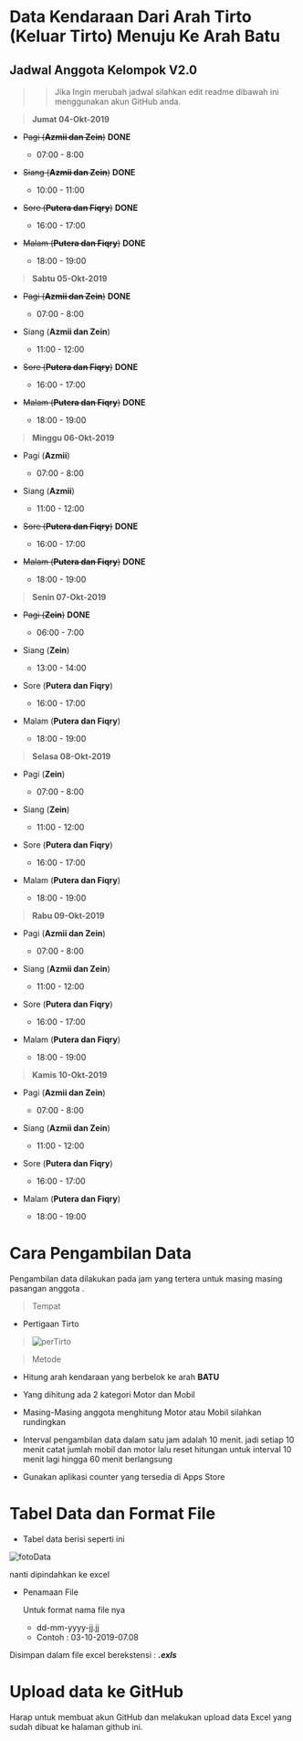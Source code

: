 # Data Kendaraan Dari Arah Tirto (Keluar Tirto) Menuju Ke Arah Batu

## Jadwal Anggota Kelompok V2.0

>> Jika Ingin merubah jadwal silahkan edit readme dibawah ini menggunakan akun GitHub anda.

> **Jumat 04-Okt-2019**

* ~~Pagi (**Azmii dan Zein**)~~ __**DONE**__
  * 07:00 - 8:00

* ~~Siang (**Azmii dan Zein**)~~ **DONE**
  * 10:00 - 11:00

* ~~Sore (**Putera dan Fiqry**)~~ **DONE**
  * 16:00 - 17:00

* ~~Malam (**Putera dan Fiqry**)~~ **DONE**
  * 18:00 - 19:00

 

> **Sabtu 05-Okt-2019**

* ~~Pagi (**Azmii dan Zein**)~~ **DONE**
  * 07:00 - 8:00

* Siang (**Azmii dan Zein**)
  * 11:00 - 12:00

* ~~Sore (**Putera dan Fiqry**)~~ **DONE**
  * 16:00 - 17:00 

* ~~Malam (**Putera dan Fiqry**)~~ **DONE**
  * 18:00 - 19:00


> **Minggu 06-Okt-2019**

* Pagi (**Azmii**)
  * 07:00 - 8:00

* Siang (**Azmii**)
  * 11:00 - 12:00

* ~~Sore (**Putera dan Fiqry**)~~ **DONE**
  * 16:00 - 17:00 

* ~~Malam (**Putera dan Fiqry**)~~ **DONE**
  * 18:00 - 19:00
 
 > **Senin 07-Okt-2019**

* ~~Pagi (**Zein**)~~ **DONE**
  * 06:00 - 7:00

* Siang (**Zein**)
  * 13:00 - 14:00

* Sore (**Putera dan Fiqry**)
  * 16:00 - 17:00 

* Malam (**Putera dan Fiqry**)
  * 18:00 - 19:00
 
> **Selasa 08-Okt-2019**

* Pagi (**Zein**)
  * 07:00 - 8:00

* Siang (**Zein**)
  * 11:00 - 12:00

* Sore (**Putera dan Fiqry**)
  * 16:00 - 17:00 

* Malam (**Putera dan Fiqry**)
  * 18:00 - 19:00

 > **Rabu 09-Okt-2019**

* Pagi (**Azmii dan Zein**)
  * 07:00 - 8:00

* Siang (**Azmii dan Zein**)
  * 11:00 - 12:00

* Sore (**Putera dan Fiqry**)
  * 16:00 - 17:00 

* Malam (**Putera dan Fiqry**)
  * 18:00 - 19:00
 
 > **Kamis 10-Okt-2019**

* Pagi (**Azmii dan Zein**)
  * 07:00 - 8:00

* Siang (**Azmii dan Zein**)
  * 11:00 - 12:00

* Sore (**Putera dan Fiqry**)
  * 16:00 - 17:00 

* Malam (**Putera dan Fiqry**)
  * 18:00 - 19:00
 
 
# Cara Pengambilan Data

Pengambilan data dilakukan pada jam yang tertera untuk masing masing pasangan anggota .

> Tempat

* Pertigaan Tirto

> ![perTirto](https://i.ibb.co/SQ3FTsr/U-je-B3-Wjwlqiw-Qzriy-VKy-Ec-PHHZud-Fg-Muz17-BQv-Jt9op-Zlxx-Fg-NVt3-Ix-Aae-Zsh-LDwvhtje-Nt3-BRDo-S-m-Wvq-Q7l4-Ok-BFVp-RAb0pqrt-po1h-WEG3n1-RXMZe-P7-Ef-Wsna9-PPxs-Ygxdc-Pq-Q01-ZNg-L3-U13fs-E2-Sw-KEk-Ri-Fo-Oy-Xfmizb-Qin8j-X-Lco-ZWRx-Gs-Au-V-CZDLlqc-Tg-T78l-SDC7-W15-SWGinw-Tmw-B9-TQp-Mpw-NEGl-Tan-I5-J1-Q5ea6-d-B2-WYn-Tz.jpg)


> Metode

* Hitung arah kendaraan yang berbelok ke arah **BATU**

* Yang dihitung ada 2 kategori Motor dan Mobil

* Masing-Masing anggota menghitung Motor atau Mobil silahkan rundingkan

* Interval pengambilan data dalam satu jam adalah 10 menit. jadi setiap 10 menit catat jumlah mobil dan motor lalu reset   hitungan untuk interval 10 menit lagi hingga 60 menit berlangsung

* Gunakan aplikasi counter yang tersedia di Apps Store 

# Tabel Data dan Format File

* Tabel data berisi seperti ini


![fotoData](https://i.ibb.co/0fkBZfv/Screenshot-from-2019-10-03-23-37-07.png)

nanti dipindahkan ke excel

* Penamaan File
  
  Untuk format nama file nya 
  

  * dd-mm-yyyy-jj.jj
  * Contoh : 03-10-2019-07.08

Disimpan dalam file excel berekstensi : _**.exls**_

# Upload data ke GitHub

Harap untuk membuat akun GitHub dan melakukan upload data Excel yang sudah dibuat ke halaman github ini.
